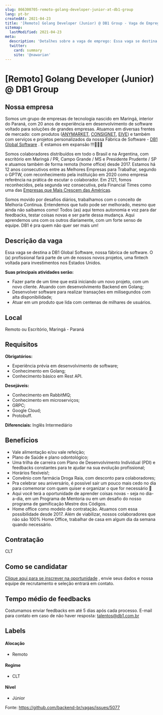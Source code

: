 ```yaml
---
slug: 866300705-remoto-golang-developer-junior-at-db1-group
lang: pt-br
createdAt: 2021-04-23
title: '[Remoto] Golang Developer (Junior) @ DB1 Group - Vaga de Emprego'
sitemap:
  lastModified: 2021-04-23
meta:
  description: 'Detalhes sobre a vaga de emprego: Essa vaga se destina a DB1 Global Software, nossa fábrica de software. O (a) profissional fará parte de um de nossos novos projetos, uma fintech voltada para investimentos nos Estados Unidos. **Suas principais atividades serão:** - Fazer parte de um time que está iniciando um novo projeto, com um novo cliente. Atuando com desenvolvimento Backend em Golang; - Desenvolver software para realizar transações em milisegundos com alta disponibilidade; - Atuar em um produto que lida com centenas de milhares de usuários.'
  twitter:
    card: summary
    site: '@nawarian'
---
```


# [Remoto] Golang Developer (Junior) @ DB1 Group

## Nossa empresa

Somos um grupo de empresas de tecnologia nascido em Maringá, interior do Paraná, com 20 anos de experiência em desenvolvimento de software voltado para soluções de grandes empresas. Atuamos em diversas frentes de mercado: com produtos ([ANYMARKET](https://anymarket.com.br/), [CONSIGNET](https://www.consignet.com.br/), [EIVE](https://eive.com.br/)) e também com serviços e projetos personalizados da nossa Fábrica de Software - [DB1 Global Software](https://www.db1.com.br/) . E estamos em expansão !!!🚀🚀🚀

Somos colaboradores distribuídos em todo o Brasil e na Argentina, com escritório em Maringá / PR, Campo Grande / MS e Presidente Prudente / SP e atuamos também de forma remota (home office) desde 2017. Estamos há 12 anos consecutivos entre as Melhores Empresas para Trabalhar, segundo o GPTW, com reconhecimento pela instituição em 2020 como empresa referência na prática de escutar o colaborador. Em 2121, fomos reconhecidos, pela segunda vez consecutiva, pela Financial Times como uma das [Empresas que Mais Crescem das Américas](https://www.ft.com/content/ac773779-98ba-442d-a1f2-a14f1a67ddfe). 

Somos movido por desafios diários, trabalhamos com o conceito de Melhoria Continua. Entendemos que tudo pode ser melhorado, mesmo que ainda não saibamos como! Todos (as) aqui temos autonomia e voz para dar feedbacks, testar coisas novas e ser parte dessa mudança. Aqui aprendemos uns com os outros diariamente, com um forte senso de equipe. DB1 é pra quem não quer ser mais um!


## Descrição da vaga

Essa vaga se destina a DB1 Global Software, nossa fábrica de software. O (a) profissional fará parte de um de nossos novos projetos, uma fintech voltada para investimentos nos Estados Unidos.

**Suas principais atividades serão:**

- Fazer parte de um time que está iniciando um novo projeto, com um novo cliente. Atuando com desenvolvimento Backend em Golang;
- Desenvolver software para realizar transações em milisegundos com alta disponibilidade;
- Atuar em um produto que lida com centenas de milhares de usuários.

## Local

Remoto ou Escritório, Maringá - Paraná

## Requisitos

**Obrigatórios:**

- Experiência prévia em desenvolvimento de software;
- Conhecimento em Golang;
- Conhecimento básico em Rest API.


**Desejáveis:**

- Conhecimento em RabbitMQ;
- Conhecimento em microserviços;
- GRPC;
- Google Cloud;
- Protobuff.

**Diferenciais:**
Inglês Intermediário

## Benefícios

- Vale alimentação e/ou vale refeição;
- Plano de Saúde e plano odontológico;
- Uma trilha de carreira com Plano de Desenvolvimento Individual (PDI) e feedbacks constantes para te ajudar na sua evolução profissional;
- Horários flexíveis!;
- Convênio com farmácia Droga Raia, com desconto para colaboradores;
- Pra celebrar seu aniversário, é possível sair um pouco mais cedo no dia para comemorar com quem quiser e organizar o que for necessário 🥳
- Aqui você terá a oportunidade de aprender coisas novas - seja no dia-a-dia, em um Programa de Mentoria ou em um desafio do nosso programa de gamificação Mestre dos Códigos.
- Home office como modelo de contratação. Atuamos com essa possibilidade desde 2017. Além de viabilizar, nossos colaboradores que não são 100% Home Office, trabalhar de casa em algum dia da semana quando necessário.

## Contratação

CLT

## Como se candidatar

[Clique aqui para se inscrever na oportunidade](https://vagasdb1.recruiterbox.com/jobs/fk0urqx?source=Github) , envie seus dados e nossa equipe de recrutamento e seleção entrará em contato.

## Tempo médio de feedbacks

Costumamos enviar feedbacks em até 5 dias após cada processo.
E-mail para contato em caso de não haver resposta: talentos@db1.com.br

## Labels

#### Alocação
- Remoto

#### Regime
- CLT

#### Nível
- Júnior

Fonte: https://github.com/backend-br/vagas/issues/5077
